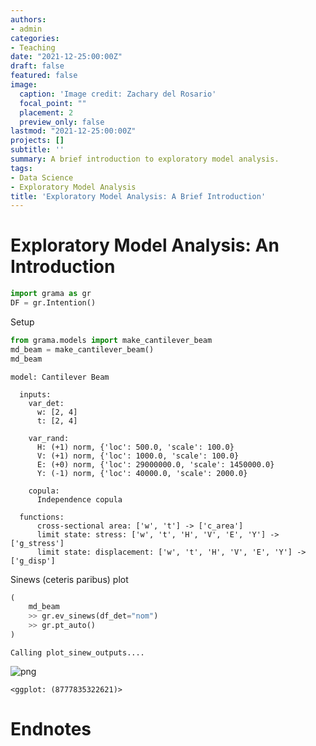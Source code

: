 ```yaml
---
authors:
- admin
categories:
- Teaching
date: "2021-12-25:00:00Z"
draft: false
featured: false
image:
  caption: 'Image credit: Zachary del Rosario'
  focal_point: ""
  placement: 2
  preview_only: false
lastmod: "2021-12-25:00:00Z"
projects: []
subtitle: ''
summary: A brief introduction to exploratory model analysis.
tags:
- Data Science
- Exploratory Model Analysis
title: 'Exploratory Model Analysis: A Brief Introduction'
---
```

# Exploratory Model Analysis: An Introduction



```python
import grama as gr
DF = gr.Intention()
```

Setup



```python
from grama.models import make_cantilever_beam
md_beam = make_cantilever_beam()
md_beam
```




    model: Cantilever Beam
    
      inputs:
        var_det:
          w: [2, 4]
          t: [2, 4]
    
        var_rand:
          H: (+1) norm, {'loc': 500.0, 'scale': 100.0}
          V: (+1) norm, {'loc': 1000.0, 'scale': 100.0}
          E: (+0) norm, {'loc': 29000000.0, 'scale': 1450000.0}
          Y: (-1) norm, {'loc': 40000.0, 'scale': 2000.0}
    
        copula:
          Independence copula
    
      functions:
          cross-sectional area: ['w', 't'] -> ['c_area']
          limit state: stress: ['w', 't', 'H', 'V', 'E', 'Y'] -> ['g_stress']
          limit state: displacement: ['w', 't', 'H', 'V', 'E', 'Y'] -> ['g_disp']



Sinews (ceteris paribus) plot



```python
(
    md_beam
    >> gr.ev_sinews(df_det="nom")
    >> gr.pt_auto()
)
```

    Calling plot_sinew_outputs....



    
![png](/media/ema-intro_files/ema-intro_5_1.png)
    





    <ggplot: (8777835322621)>



# Endnotes

